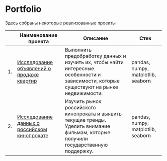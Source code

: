 # Portfolio 

Здесь собраны некоторые реализованные проекты


|  | Наименование проекта | Описание | Стек |
|--- | --- | --- | --- |
|1. | [Исследование объявлений о продаже квартир](https://github.com/shurikovyy/Portfolio/blob/main/Practicum%20project:%20Real%20estate/real_estate.ipynb) | Выполнить предобработку данных и изучить их, чтобы найти интересные особенности и зависимости, которые существуют на рынке недвижимости. | pandas, numpy, matplotlib, seaborn |
|2. | [Исследование данных о российском кинопрокате](https://github.com/shurikovyy/Portfolio/blob/main/Practicum%20project:%20Movies/movies.ipynb) | Изучить рынок российского кинопроката и выявить текущие тренды. Уделить внимание фильмам, которые получили государственную поддержку. |  pandas, numpy, matplotlib, seaborn |
